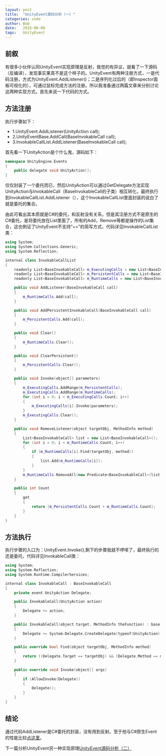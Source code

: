 ```yaml
---
layout: post
title:  "UnityEvent源码分析（一）"
categories: code
author: Bob
date:   2016-06-08
tags:	UnityEvent
---
```


## 前叙
有很多小伙伴认同UnityEvent实现原理是反射，我觉的有异议，就看了一下源码（反编译），发现事实果真不是这个样子的。UnityEvent有两种注册方式，一是代码注册，方式为UnityEvent.AddListener()；二是序列化过后的（即Inspector面板可视化的），可通过鼠标完成方法的注册。所以我准备通过两篇文章来分别讨论这两种实现方式。首先来说一下代码的方式。

## 方法注册
执行步骤如下：

* 1.UnityEvent.AddListener(UnityAction call);
* 2.UnityEventBase.AddCall(BaseInvokableCall call);
* 3.InvokableCallList.AddListener(BaseInvokableCall call);

首先看一下UnityAction是个什么鬼，源码如下：

```cpp
namespace UnityEngine.Events
{
    public delegate void UnityAction();
}
```

仅仅封装了一个委托而已，然后UnityAction可以通过GetDelegate方法实现UnityAction与InvokableCall（BaseInvokableCall的子类）相互转化，最终执行到InvokableCallList.AddListener（），这个InvokableCallList里面封装的说白了就是委托的集合。

由此可看出其本质就是C#的委托，和反射没有关系，但是其注册方式不是原生的C#委托，是将委托放在List里面了，所有的Add，Remove等都是操作的List集合，这也例证了UnityEvent不支持“+=”的简写方式，代码详见InvokableCallList类：

```cpp
using System;
using System.Collections.Generic;
using System.Reflection;

internal class InvokableCallList
{
    readonly List<BaseInvokableCall> m_ExecutingCalls = new List<BaseInvokableCall>();
    readonly List<BaseInvokableCall> m_PersistentCalls = new List<BaseInvokableCall>();
    readonly List<BaseInvokableCall> m_RuntimeCalls = new List<BaseInvokableCall>();

    public void AddListener(BaseInvokableCall call)
    {
        m_RuntimeCalls.Add(call);
    }

    public void AddPersistentInvokableCall(BaseInvokableCall call)
    {
        m_PersistentCalls.Add(call);
    }

    public void Clear()
    {
        m_RuntimeCalls.Clear();
    }

    public void ClearPersistent()
    {
        m_PersistentCalls.Clear();
    }

    public void Invoke(object[] parameters)
    {
        m_ExecutingCalls.AddRange(m_PersistentCalls);
        m_ExecutingCalls.AddRange(m_RuntimeCalls);
        for (int i = 0; i < m_ExecutingCalls.Count; i++)
        {
            m_ExecutingCalls[i].Invoke(parameters);
        }
        m_ExecutingCalls.Clear();
    }

    public void RemoveListener(object targetObj, MethodInfo method)
    {
        List<BaseInvokableCall> list = new List<BaseInvokableCall>();
        for (int i = 0; i < m_RuntimeCalls.Count; i++)
        {
            if (m_RuntimeCalls[i].Find(targetObj, method))
            {
                list.Add(m_RuntimeCalls[i]);
            }
        }
        m_RuntimeCalls.RemoveAll(new Predicate<BaseInvokableCall>(list.Contains));
    }

    public int Count
    {
        get
        {
            return (m_PersistentCalls.Count + m_RuntimeCalls.Count);
        }
    }
}
```

## 方法执行
执行步骤的入口为：UnityEvent.Invoke(),剩下的步骤我就不啰嗦了，最终执行的还是委托，代码详见InvokableCall类：

```cpp
using System;
using System.Reflection;
using System.Runtime.CompilerServices;

internal class InvokableCall : BaseInvokableCall
{
    private event UnityAction Delegate;

    public InvokableCall(UnityAction action)
    {
        Delegate += action;
    }

    public InvokableCall(object target, MethodInfo theFunction) : base(target, theFunction)
    {
        Delegate += System.Delegate.CreateDelegate(typeof(UnityAction), target, theFunction) as UnityAction;
    }

    public override bool Find(object targetObj, MethodInfo method)
    {
        return ((Delegate.Target == targetObj) && (Delegate.Method == method));
    }

    public override void Invoke(object[] args)
    {
        if (AllowInvoke(Delegate))
        {
            Delegate();
        }
    }
}
```

## 结论
通过代码AddListener是C#委托的封装，没有用到反射。至于他与C#原生Event的性能比较[点这里](http://mp.weixin.qq.com/s?__biz=MjM5NjE1MTkwMg==&mid=2651037162&idx=1&sn=2a3ccb3ba813521f04034438e512ad34&scene=1&srcid=0525taR6jPSURJYWxp5KRwDw#wechat_redirect)。

下一篇分析UnityEvent另一种实现原理[UnityEvent源码分析（二）](http://www.hjboo.com/code/2016/06/08/source-code-analysis2.html)
